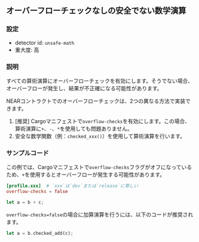 
## オーバーフローチェックなしの安全でない数学演算

### 設定

* detector id: `unsafe-math`
* 重大度: 高

### 説明

すべての算術演算にオーバーフローチェックを有効にします。そうでない場合、オーバーフローが発生し、結果が不正確になる可能性があります。

NEARコントラクトでのオーバーフローチェックは、2つの異なる方法で実装できます。

1. \[推奨\] Cargoマニフェストで`overflow-checks`を有効にします。この場合、算術演算に`+`、`-`、`*`を使用しても問題ありません。
2. 安全な数学関数（例：`checked_xxx()`）を使用して算術演算を行います。

### サンプルコード

この例では、Cargoマニフェストで`overflow-checks`フラグがオフになっているため、`+`を使用するとオーバーフローが発生する可能性があります。

```toml
[profile.xxx]  # `xxx`は`dev`または`release`に等しい
overflow-checks = false
```

```rust
let a = b + c;
```

`overflow-checks=false`の場合に加算演算を行うには、以下のコードが推奨されます。

```rust
let a = b.checked_add(c);
```
